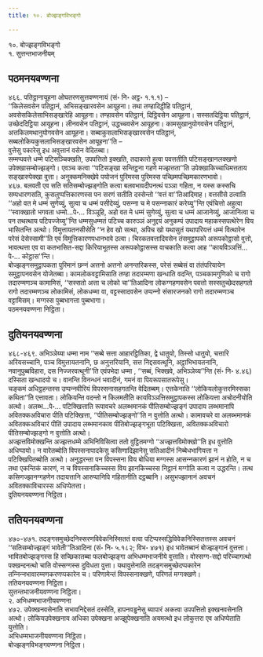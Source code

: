```yaml
---
title: १०. बोज्झङ्गविभङ्गो

---
```

१०. बोज्झङ्गविभङ्गो  
१. सुत्तन्तभाजनीयम्  


## पठमनयवण्णना

४६६. पतिट्ठानायूहना ओघतरणसुत्तवण्णनायं (सं॰ नि॰ अट्ठ॰ १.१.१) –  
‘‘किलेसवसेन पतिट्ठानं, अभिसङ्खारवसेन आयूहना। तथा तण्हादिट्ठीहि पतिट्ठानं, अवसेसकिलेसाभिसङ्खारेहि आयूहना। तण्हावसेन पतिट्ठानं, दिट्ठिवसेन आयूहना। सस्सतदिट्ठिया पतिट्ठानं, उच्छेददिट्ठिया आयूहना। लीनवसेन पतिट्ठानं, उद्धच्‍चवसेन आयूहना। कामसुखानुयोगवसेन पतिट्ठानं, अत्तकिलमथानुयोगवसेन आयूहना। सब्बाकुसलाभिसङ्खारवसेन पतिट्ठानं, सब्बलोकियकुसलाभिसङ्खारवसेन आयूहना’’ति –  
वुत्तेसु पकारेसु इध अवुत्तानं वसेन वेदितब्बा।  
सम्मप्पवत्ते धम्मे पटिसञ्‍चिक्खति, उपपत्तितो इक्खति, तदाकारो हुत्वा पवत्ततीति पटिसङ्खानलक्खणो उपेक्खासम्बोज्झङ्गो। एवञ्‍च कत्वा ‘‘पटिसङ्खा सन्तिट्ठना गहणे मज्झत्तता’’ति उपेक्खाकिच्‍चाधिमत्तताय सङ्खारुपेक्खा वुत्ता। अनुक्‍कमनिक्खेपे पयोजनं पुरिमस्स पुरिमस्स पच्छिमपच्छिमकारणभावो।  
४६७. बलवती एव सति सतिसम्बोज्झङ्गोति कत्वा बलवभावदीपनत्थं पञ्‍ञा गहिता, न यस्स कस्सचि सम्पधारणसति, कुसलुप्पत्तिकारणस्स पन सरणं सतीति दस्सेन्तो ‘‘वत्तं वा’’तिआदिमाह। वत्तसीसे ठत्वाति ‘‘अहो वत मे धम्मं सुणेय्युं, सुत्वा च धम्मं पसीदेय्युं, पसन्‍ना च मे पसन्‍नाकारं करेय्यु’’न्ति एवंचित्तो अहुत्वा ‘‘स्वाक्खातो भगवता धम्मो…पे॰… विञ्‍ञूहि, अहो वत मे धम्मं सुणेय्युं, सुत्वा च धम्मं आजानेय्युं, आजानित्वा च पन तथत्थाय पटिपज्‍जेय्यु’’न्ति धम्मसुधम्मतं पटिच्‍च कारुञ्‍ञं अनुद्दयं अनुकम्पं उपादाय महाकस्सपत्थेरेन विय भासितन्ति अत्थो। विमुत्तायतनसीसेति ‘‘न हेव खो सत्था, अपिच खो यथासुतं यथापरियत्तं धम्मं वित्थारेन परेसं देसेस्सामी’’ति एवं विमुत्तिकारणपधानभावे ठत्वा। चिरकतवत्तादिवसेन तंसमुट्ठापको अरूपकोट्ठासो वुत्तो, भावत्थत्ता एव वा कतभासित-सद्दा किरियाभूतस्स अरूपकोट्ठासस्स वाचकाति कत्वा आह ‘‘कायविञ्‍ञत्तिं…पे॰… कोट्ठास’’न्ति।  
बोज्झङ्गसमुट्ठापकता पुरिमानं छन्‍नं अत्तनो अत्तनो अनन्तरिकस्स, परेसं सब्बेसं वा तंतंपरियायेन समुट्ठापनवसेन योजेतब्बा। कामलोकवट्टामिसाति तण्हा तदारम्मणा खन्धाति वदन्ति, पञ्‍चकामगुणिको च रागो तदारम्मणञ्‍च कामामिसं, ‘‘सस्सतो अत्ता च लोको चा’’तिआदिना लोकग्गहणवसेन पवत्तो सस्सतुच्छेदसहगतो रागो तदारम्मणञ्‍च लोकामिसं, लोकधम्मा वा, वट्टस्सादवसेन उप्पन्‍नो संसारजनको रागो तदारम्मणञ्‍च वट्टामिसम्। मग्गस्स पुब्बभागत्ता पुब्बभागा।  
पठमनयवण्णना निट्ठिता।  


## दुतियनयवण्णना

४६८-४६९. अभिञ्‍ञेय्या धम्मा नाम ‘‘सब्बे सत्ता आहारट्ठितिका, द्वे धातुयो, तिस्सो धातुयो, चत्तारि अरियसच्‍चानि, पञ्‍च विमुत्तायतनानि, छ अनुत्तरियानि, सत्त निद्दसवत्थूनि, अट्ठाभिभायतनानि, नवानुपुब्बविहारा, दस निज्‍जरवत्थूनी’’ति एवंपभेदा धम्मा , ‘‘सब्बं, भिक्खवे, अभिञ्‍ञेय्य’’न्ति (सं॰ नि॰ ४.४६) दस्सिता खन्धादयो च। वानन्ति विनन्धनं भवादीनं, गमनं वा पियरूपसातरूपेसु।  
चङ्कमं अधिट्ठहन्तस्स उप्पन्‍नवीरियं विपस्सनासहगतन्ति वेदितब्बम्। एत्तकेनाति ‘‘लोकियलोकुत्तरमिस्सका कथिता’’ति एत्तावता। लोकियन्ति वदन्तो न किलमतीति कायविञ्‍ञत्तिसमुट्ठापकस्स लोकियत्ता अचोदनीयोति अत्थो। अलब्भ…पे॰… पटिक्खित्ताति रूपावचरे अलब्भमानकं पीतिसम्बोज्झङ्गं उपादाय लब्भमानापि अवितक्‍कअविचारा पीति पटिक्खित्ता, ‘‘पीतिसम्बोज्झङ्गो’’ति न वुत्तोति अत्थो। कामावचरे वा अलब्भमानकं अवितक्‍कअविचारं पीतिं उपादाय लब्भमानकाव पीतिबोज्झङ्गभूता पटिक्खित्ता, अवितक्‍कअविचारो पीतिसम्बोज्झङ्गो न वुत्तोति अत्थो।  
अज्झत्तविमोक्खन्ति अज्झत्तधम्मे अभिनिविसित्वा ततो वुट्ठितमग्गो ‘‘अज्झत्तविमोक्खो’’ति इध वुत्तोति अधिप्पायो। न वारेतब्बोति विपस्सनापादकेसु कसिणादिझानेसु सतिआदीनं निब्बेधभागियत्ता न पटिक्खिपितब्बोति अत्थो। अनुद्धरन्ता पन विपस्सना विय बोधिया मग्गस्स आसन्‍नकारणं झानं न होति, न च तथा एकन्तिकं कारणं, न च विपस्सनाकिच्‍चस्स विय झानकिच्‍चस्स निट्ठानं मग्गोति कत्वा न उद्धरन्ति। तत्थ कसिणज्झानग्गहणेन तदायत्तानि आरुप्पानिपि गहितानीति दट्ठब्बानि। असुभज्झानानं अवचनं अवितक्‍काविचारस्स अधिप्पेतत्ता।  
दुतियनयवण्णना निट्ठिता।  


## ततियनयवण्णना

४७०-४७१. तदङ्गसमुच्छेदनिस्सरणविवेकनिस्सिततं वत्वा पटिप्पस्सद्धिविवेकनिस्सितत्तस्स अवचनं ‘‘सतिसम्बोज्झङ्गं भावेती’’तिआदिना (सं॰ नि॰ ५.१८२; विभ॰ ४७१) इध भावेतब्बानं बोज्झङ्गानं वुत्तत्ता। भावितबोज्झङ्गस्स हि सच्छिकातब्बा फलबोज्झङ्गा अभिधम्मभाजनीये वुत्ताति। वोस्सग्ग-सद्दो परिच्‍चागत्थो पक्खन्दनत्थो चाति वोस्सग्गस्स दुविधता वुत्ता। यथावुत्तेनाति तदङ्गसमुच्छेदप्पकारेन तन्‍निन्‍नभावारम्मणकरणप्पकारेन च। परिणामेन्तं विपस्सनाक्खणे, परिणतं मग्गक्खणे।  
ततियनयवण्णना निट्ठिता।  
सुत्तन्तभाजनीयवण्णना निट्ठिता।  
२. अभिधम्मभाजनीयवण्णना  
४७२. उपेक्खनवसेनाति सभावनिद्देसतं दस्सेति, हापनवड्ढनेसु ब्यापारं अकत्वा उपपत्तितो इक्खनवसेनाति अत्थो। लोकियउपेक्खनाय अधिका उपेक्खना अज्झुपेक्खनाति अयमत्थो इध लोकुत्तरा एव अधिप्पेताति युत्तोति।  
अभिधम्मभाजनीयवण्णना निट्ठिता।  
बोज्झङ्गविभङ्गवण्णना निट्ठिता।  